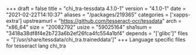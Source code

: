 +++
draft = false
title = "chi_tra-tessdata 4.1.0-1"
version = "4.1.0-1"
date = "2021-02-22T14:10:37"
aliases = "/packages/219365"
categories = ['xapps-extra']
upstreamurl = "https://github.com/tesseract-ocr/tessdata"
arch = "x86_64"
size = "20082792"
usize = "59025164"
sha1sum = "3418a38df8f4e2b723a6b2ef26fca4fc554a1bf4"
depends = "['glibc']"
files = "['/usr/share/tessdata/chi_tra.traineddata']"
+++
Language specific files for tesseract lang chi_tra